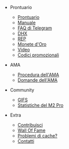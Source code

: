 - Prontuario   
    - [Prontuario](it-it/MDFiles/Handbook/handbook.md)   
    - [Manuale](it-it/MDFiles/Handbook/manual.md)
    - [FAQ di Telegram](it-it/MDFiles/Handbook/M2_FAQ.md)
    - [DHX](it-it/MDFiles/Handbook/DHX.md)
    - [REP](it-it/MDFiles/Handbook/Rep.md)
    - [Monete d'Oro](it-it/MDFiles/Handbook/goldcoins.md)
    - [Video](it-it/MDFiles/Handbook/videos.md)
    - [Codici promozionali](it-it/MDFiles/Handbook/promocodes.md)

- AMA
    - [Procedura dell'AMA](it-it/MDFiles/AMA/AMA_Procedure.md)
    - [Domande dell'AMA](it-it/MDFiles/AMA/AMA.md)

- Community
    - [GIFS](it-it/MDFiles/WallOfFame/gifs.md)
    - [Statistiche del M2 Pro](it-it/MDFiles/WallOfFame/m2prostats.md)

- Extra
    - [Contribuisci](it-it/MDFiles/Contact/contact.md)
    - [Wall Of Fame](it-it/MDFiles/WallOfFame/main.md)
    - [Problemi di cache?](it-it/MDFiles/Contact/cache.md)
    - [Contatti](https://t.me/Dutchdev)


